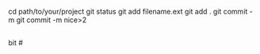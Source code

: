 cd path/to/your/project
git status
git add filename.ext
git add .
git commit -m 
git commit -m 
nice>2
##
bit #
#
